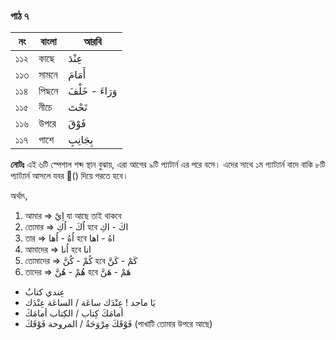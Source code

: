 ### পাঠ ৭

| নং  | বাংলা | আরবি             |
| --- | ----- | ---------------- |
| ১১২ | কাছে  | عِنْدَ           |
| ১১৩ | সামনে | أَمَامَ          |
| ১১৪ | পিছনে | وَرَاءَ - خَلْفَ |
| ১১৫ | নীচে  | تَحْتَ           |
| ১১৬ | উপরে  | فَوْقَ           |
| ১১৭ | পাশে  | بِجَانِبِ        |

**নোটঃ**
এই ৬টি স্পেশাল শব্দ স্থান বুঝায়, এরা আগের ৯টি প্যাটার্ন এর পরে বসে।
এদের সাথে ১ম প্যাট্যার্ন বাদে বাকি ৮টি প্যাট্যার্ন আসলে যবর (َ) দিয়ে পরতে হবে।

অর্থাৎ,

1. আমার => اِيْ যা আছে তাই থাকবে
2. তোমার => اُكَ - اُكِ হবে اكَ - اكِ
3. তার => اُهُ - اُها হবে اهُ - اها
4. আমাদের => اُنا হবে انا
5. তোমাদের => كُمْ - كُنَّ হবে كَمْ - كَنَّ
6. তাদের => هُمْ - هُنَّ হবে هَمْ - هَنَّ

- عِندي كتابٌ
- يَا ماجد ! عِنْدَك ساعَة / الساعَة عِنْدَك
- أمامَكَ كِتاب‌ / الكِتاب أمامَكَ
- فَوْقَكَ مِرْوَحَةُ / المروحة فَوْقَكَ (পাখাটি তোমার উপরে আছে)

